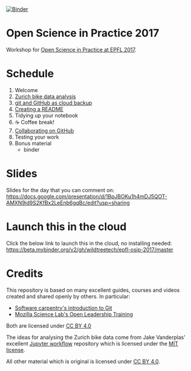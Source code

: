 [![Binder](https://beta.mybinder.org/badge.svg)](https://beta.mybinder.org/v2/gh/ljcohen/epfl-osip-2017/master)

# Open Science in Practice 2017
Workshop for [Open Science in Practice at EPFL 2017](https://osip2017.epfl.ch/).


# Schedule

1. Welcome
1. [Zurich bike data analysis](bikes-per-week.ipynb)
1. [git and GitHub as cloud backup](git-as-backup.md)
1. [Creating a README](write-a-readme.md)
1. Tidying up your notebook
1. ☕️ Coffee break!
1. [Collaborating on GitHub](github-collaboration.md)
1. Testing your work
1. Bonus material
    * binder


# Slides

Slides for the day that you can comment on: https://docs.google.com/presentation/d/1BpJBOKu1h4mDJ5QOT-AMXN9id9S2KfBx2LeEnb6gqBc/edit?usp=sharing


# Launch this in the cloud

Click the below link to launch this in the cloud, no installing needed:
https://beta.mybinder.org/v2/gh/wildtreetech/epfl-osip-2017/master


# Credits

This repository is based on many excellent guides, courses and videos created
and shared openly by others. In particular:

* [Software carpentry's introduction to Git](http://swcarpentry.github.io/git-novice/)
* [Mozilla Science Lab's Open Leadership Training](https://mozilla.github.io/open-leadership-training-series/)

Both are licensed under [CC BY 4.0](https://creativecommons.org/licenses/by/4.0/)

The ideas for analysing the Zurich bike data come from Jake Vanderplas' excellent
[Jupyter workflow](https://github.com/jakevdp/JupyterWorkflow) repository which
is licensed under the [MIT license](https://github.com/jakevdp/JupyterWorkflow/blob/master/LICENSE).

All other material which is original is licensed under [CC BY 4.0](https://creativecommons.org/licenses/by/4.0/).
